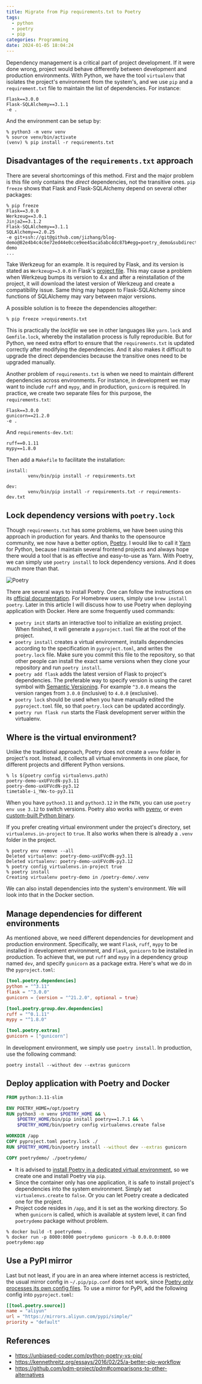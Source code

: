 ```yaml
---
title: Migrate from Pip requirements.txt to Poetry
tags:
  - python
  - poetry
  - pip
categories: Programming
date: 2024-01-05 18:04:24
---
```



Dependency management is a critical part of project development. If it were done wrong, project would behave differently between development and production environments. With Python, we have the tool `virtualenv` that isolates the project's environment from the system's, and we use `pip` and a `requirement.txt` file to maintain the list of dependencies. For instance:

```
Flask==3.0.0
Flask-SQLAlchemy==3.1.1
-e .
```

And the environment can be setup by:

```
% python3 -m venv venv
% source venv/bin/activate
(venv) % pip install -r requirements.txt
```


## Disadvantages of the `requirements.txt` approach

There are several shortcomings of this method. First and the major problem is this file only contains the *direct* dependencies, not the transitive ones. `pip freeze` shows that Flask and Flask-SQLAlchemy depend on several other packages:

```
% pip freeze
Flask==3.0.0
Werkzeug==3.0.1
Jinja2==3.1.2
Flask-SQLAlchemy==3.1.1
SQLAlchemy==2.0.25
-e git+ssh://git@github.com/jizhang/blog-demo@82e4b4c4c6e72ed44e0cce9ee45aca5abc4dc87b#egg=poetry_demo&subdirectory=poetry-demo
...
```

Take Werkzeug for an example. It is required by Flask, and its version is stated as `Werkzeug>=3.0.0` in Flask's [project file][1]. This may cause a problem when Werkzeug bumps its version to 4.x and after a reinstallation of the project, it will download the latest version of Werkzeug and create a compatibility issue. Same thing may happen to Flask-SQLAlchemy since functions of SQLAlchemy may vary between major versions.

A possible solution is to freeze the dependencies altogether:

```
% pip freeze >requirements.txt
```

This is practically the *lockfile* we see in other languages like `yarn.lock` and `Gemfile.lock`, whereby the installation process is fully reproducible. But for Python, we need extra effort to ensure that the `requirements.txt` is updated correctly after modifying the dependencies. And it also makes it difficult to upgrade the direct dependencies because the transitive ones need to be upgraded manually.

<!-- more -->

Another problem of `requirements.txt` is when we need to maintain different dependencies across environments. For instance, in development we may want to include `ruff` and `mypy`, and in production, `gunicorn` is required. In practice, we create two separate files for this purpose, the `requirements.txt`:

```
Flask==3.0.0
gunicorn==21.2.0
-e .
```

And `requirements-dev.txt`:

```
ruff==0.1.11
mypy==1.8.0
```

Then add a `Makefile` to facilitate the installation:

```
install:
        venv/bin/pip install -r requirements.txt

dev:
        venv/bin/pip install -r requirements.txt -r requirements-dev.txt
```


## Lock dependency versions with `poetry.lock`

Though `requirements.txt` has some problems, we have been using this approach in production for years. And thanks to the opensource community, we now have a better option, [Poetry][2]. I would like to call it [Yarn][7] for Python, because I maintain several frontend projects and always hope there would a tool that is as effective and easy-to-use as Yarn. With Poetry, we can simply use `poetry install` to lock dependency versions. And it does much more than that.

![Poetry](/images/poetry.png)

There are several ways to install Poetry. One can follow the instructions on its [official documentation][3]. For Homebrew users, simply use `brew install poetry`. Later in this article I will discuss how to use Poetry when deploying application with Docker. Here are some frequently used commands:

* `poetry init` starts an interactive tool to initialize an existing project. When finished, it will generate a `pyproject.toml` file at the root of the project.
* `poetry install` creates a virtual environment, installs dependencies according to the specification in `pyproject.toml`, and writes the `poetry.lock` file. Make sure you commit this file to the repository, so that other people can install the exact same versions when they clone your repository and run `poetry install`.
* `poetry add flask` adds the latest version of Flask to project's dependencies. The preferable way to specify version is using the caret symbol with [Semantic Versioning][4]. For example `^3.0.0` means the version ranges from `3.0.0` (inclusive) to `4.0.0` (exclusive).
* `poetry lock` should be used when you have manually edited the `pyproject.toml` file, so that `poetry.lock` can be updated accordingly.
* `poetry run flask run` starts the Flask development server within the virtualenv.


## Where is the virtual environment?

Unlike the traditional approach, Poetry does not create a `venv` folder in project's root. Instead, it collects all virtual environments in one place, for different projects and different Python versions.

```
% ls $(poetry config virtualenvs.path)
poetry-demo-uxUFVcdN-py3.11
poetry-demo-uxUFVcdN-py3.12
timetable-i_YWx-to-py3.11
```

When you have `python3.11` and `python3.12` in the `PATH`, you can use `poetry env use 3.12` to switch versions. Poetry also works with [pyenv][5], or even [custom-built Python binary][6].

If you prefer creating virtual environment under the project's directory, set `virtualenvs.in-project` to `true`. It also works when there is already a `.venv` folder in the project.

```
% poetry env remove --all
Deleted virtualenv: poetry-demo-uxUFVcdN-py3.11
Deleted virtualenv: poetry-demo-uxUFVcdN-py3.12
% poetry config virtualenvs.in-project true
% poetry install
Creating virtualenv poetry-demo in /poetry-demo/.venv
```

We can also install dependencies into the system's environment. We will look into that in the Docker section.


## Manage dependencies for different environments

As mentioned above, we need different dependencies for development and production environment. Specifically, we want `Flask`, `ruff`, `mypy` to be installed in development environment, and `Flask`, `gunicorn` to be installed in production. To achieve that, we put `ruff` and `mypy` in a dependency group named `dev`, and specify `gunicorn` as a package extra. Here's what we do in the `pyproject.toml`:

```toml
[tool.poetry.dependencies]
python = "^3.11"
flask = "^3.0.0"
gunicorn = {version = "^21.2.0", optional = true}

[tool.poetry.group.dev.dependencies]
ruff = "^0.1.11"
mypy = "^1.8.0"

[tool.poetry.extras]
gunicorn = ["gunicorn"]
```

In development environment, we simply use `poetry install`. In production, use the following command:

```
poetry install --without dev --extras gunicorn
```


## Deploy application with Poetry and Docker

```Dockerfile
FROM python:3.11-slim

ENV POETRY_HOME=/opt/poetry
RUN python3 -m venv $POETRY_HOME && \
    $POETRY_HOME/bin/pip install poetry==1.7.1 && \
    $POETRY_HOME/bin/poetry config virtualenvs.create false

WORKDIR /app
COPY pyproject.toml poetry.lock ./
RUN $POETRY_HOME/bin/poetry install --without dev --extras gunicorn

COPY poetrydemo/ ./poetrydemo/
```

* It is advised to [install Poetry in a dedicated virtual environment][3], so we create one and install Poetry via `pip`.
* Since the container only has one application, it is safe to install project's dependencies into the system environment. Simply set `virtualenvs.create` to `false`. Or you can let Poetry create a dedicated one for the project.
* Project code resides in `/app`, and it is set as the working directory. So when `gunicorn` is called, which is available at system level, it can find `poetrydemo` package without problem.

```
% docker build -t poetrydemo .
% docker run -p 8000:8000 poetrydemo gunicorn -b 0.0.0.0:8000 poetrydemo:app
```


## Use a PyPI mirror

Last but not least, if you are in an area where internet access is restricted, the usual mirror config in `~/.pip/pip.conf` does not work, since [Poetry only processes its own config files][8]. To use a mirror for PyPI, add the following config into `pyproject.toml`:

```toml
[[tool.poetry.source]]
name = "aliyun"
url = "https://mirrors.aliyun.com/pypi/simple/"
priority = "default"
```


## References

* https://unbiased-coder.com/python-poetry-vs-pip/
* https://kennethreitz.org/essays/2016/02/25/a-better-pip-workflow
* https://github.com/pdm-project/pdm#comparisons-to-other-alternatives


[1]: https://github.com/pallets/flask/blob/735a4701d6d5e848241e7d7535db898efb62d400/pyproject.toml#L23
[2]: https://python-poetry.org/
[3]: https://python-poetry.org/docs/#installation
[4]: https://semver.org/
[5]: https://github.com/pyenv/pyenv
[6]: https://python-poetry.org/docs/managing-environments/#switching-between-environments
[7]: https://yarnpkg.com/
[8]: https://github.com/python-poetry/poetry/issues/1554#issuecomment-553113626

